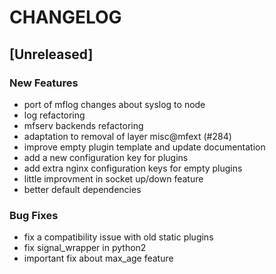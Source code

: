 # CHANGELOG


## [Unreleased]

### New Features
- port of mflog changes about syslog to node
- log refactoring
- mfserv backends refactoring
- adaptation to removal of layer misc@mfext (#284)
- improve empty plugin template and update documentation
- add a new configuration key for plugins
- add extra nginx configuration keys for empty plugins
- little improvment in socket up/down feature
- better default dependencies


### Bug Fixes
- fix a compatibility issue with old static plugins
- fix signal_wrapper in python2
- important fix about max_age feature





